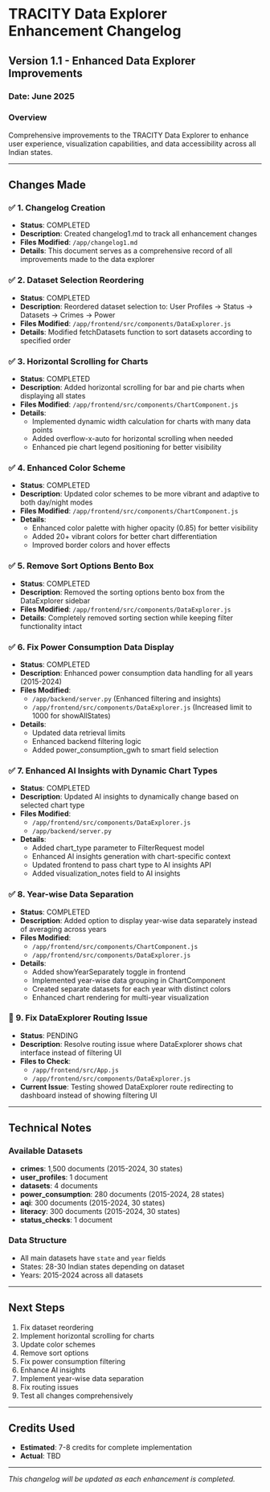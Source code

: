 # TRACITY Data Explorer Enhancement Changelog

## Version 1.1 - Enhanced Data Explorer Improvements

### Date: June 2025

### Overview
Comprehensive improvements to the TRACITY Data Explorer to enhance user experience, visualization capabilities, and data accessibility across all Indian states.

---

## Changes Made

### ✅ 1. Changelog Creation
- **Status**: COMPLETED
- **Description**: Created changelog1.md to track all enhancement changes
- **Files Modified**: `/app/changelog1.md`
- **Details**: This document serves as a comprehensive record of all improvements made to the data explorer

### ✅ 2. Dataset Selection Reordering
- **Status**: COMPLETED
- **Description**: Reordered dataset selection to: User Profiles → Status → Datasets → Crimes → Power
- **Files Modified**: `/app/frontend/src/components/DataExplorer.js`
- **Details**: Modified fetchDatasets function to sort datasets according to specified order

### ✅ 3. Horizontal Scrolling for Charts
- **Status**: COMPLETED
- **Description**: Added horizontal scrolling for bar and pie charts when displaying all states
- **Files Modified**: `/app/frontend/src/components/ChartComponent.js`
- **Details**: 
  - Implemented dynamic width calculation for charts with many data points
  - Added overflow-x-auto for horizontal scrolling when needed
  - Enhanced pie chart legend positioning for better visibility

### ✅ 4. Enhanced Color Scheme
- **Status**: COMPLETED
- **Description**: Updated color schemes to be more vibrant and adaptive to both day/night modes
- **Files Modified**: `/app/frontend/src/components/ChartComponent.js`
- **Details**: 
  - Enhanced color palette with higher opacity (0.85) for better visibility
  - Added 20+ vibrant colors for better chart differentiation
  - Improved border colors and hover effects

### ✅ 5. Remove Sort Options Bento Box
- **Status**: COMPLETED
- **Description**: Removed the sorting options bento box from the DataExplorer sidebar
- **Files Modified**: `/app/frontend/src/components/DataExplorer.js`
- **Details**: Completely removed sorting section while keeping filter functionality intact

### ✅ 6. Fix Power Consumption Data Display
- **Status**: COMPLETED
- **Description**: Enhanced power consumption data handling for all years (2015-2024)
- **Files Modified**: 
  - `/app/backend/server.py` (Enhanced filtering and insights)
  - `/app/frontend/src/components/DataExplorer.js` (Increased limit to 1000 for showAllStates)
- **Details**: 
  - Updated data retrieval limits
  - Enhanced backend filtering logic
  - Added power_consumption_gwh to smart field selection

### ✅ 7. Enhanced AI Insights with Dynamic Chart Types
- **Status**: COMPLETED
- **Description**: Updated AI insights to dynamically change based on selected chart type
- **Files Modified**: 
  - `/app/frontend/src/components/DataExplorer.js`
  - `/app/backend/server.py`
- **Details**: 
  - Added chart_type parameter to FilterRequest model
  - Enhanced AI insights generation with chart-specific context
  - Updated frontend to pass chart type to AI insights API
  - Added visualization_notes field to AI insights

### ✅ 8. Year-wise Data Separation
- **Status**: COMPLETED
- **Description**: Added option to display year-wise data separately instead of averaging across years
- **Files Modified**: 
  - `/app/frontend/src/components/ChartComponent.js`
  - `/app/frontend/src/components/DataExplorer.js`
- **Details**: 
  - Added showYearSeparately toggle in frontend
  - Implemented year-wise data grouping in ChartComponent
  - Created separate datasets for each year with distinct colors
  - Enhanced chart rendering for multi-year visualization

### 🔄 9. Fix DataExplorer Routing Issue
- **Status**: PENDING
- **Description**: Resolve routing issue where DataExplorer shows chat interface instead of filtering UI
- **Files to Check**: 
  - `/app/frontend/src/App.js`
  - `/app/frontend/src/components/DataExplorer.js`
- **Current Issue**: Testing showed DataExplorer route redirecting to dashboard instead of showing filtering UI

---

## Technical Notes

### Available Datasets
- **crimes**: 1,500 documents (2015-2024, 30 states)
- **user_profiles**: 1 document
- **datasets**: 4 documents  
- **power_consumption**: 280 documents (2015-2024, 28 states)
- **aqi**: 300 documents (2015-2024, 30 states)
- **literacy**: 300 documents (2015-2024, 30 states)
- **status_checks**: 1 document

### Data Structure
- All main datasets have `state` and `year` fields
- States: 28-30 Indian states depending on dataset
- Years: 2015-2024 across all datasets

---

## Next Steps
1. Fix dataset reordering
2. Implement horizontal scrolling for charts
3. Update color schemes
4. Remove sort options
5. Fix power consumption filtering
6. Enhance AI insights
7. Implement year-wise data separation
8. Fix routing issues
9. Test all changes comprehensively

---

## Credits Used
- **Estimated**: 7-8 credits for complete implementation
- **Actual**: TBD

---

*This changelog will be updated as each enhancement is completed.*